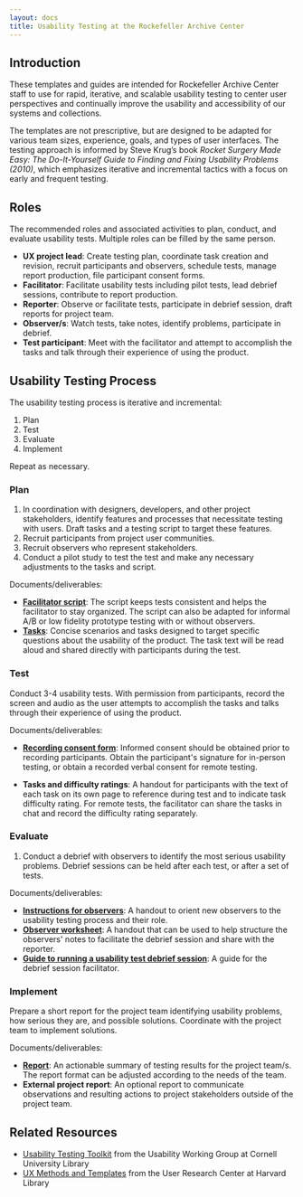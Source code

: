 ```yaml
---
layout: docs
title: Usability Testing at the Rockefeller Archive Center
---
```


## Introduction
These templates and guides are intended for Rockefeller Archive Center staff to use for rapid, iterative, and scalable usability testing to center user perspectives and continually improve the usability and accessibility of our systems and collections.

The templates are not prescriptive, but are designed to be adapted for various team sizes, experience, goals, and types of user interfaces. The testing approach is informed by Steve Krug’s book _Rocket Surgery Made Easy: The Do-It-Yourself Guide to Finding and Fixing Usability Problems (2010)_, which emphasizes iterative and incremental tactics with a focus on early and frequent testing.

## Roles
The recommended roles and associated activities to plan, conduct, and evaluate usability tests. Multiple roles can be filled by the same person.

- **UX project lead**: Create testing plan, coordinate task creation and revision, recruit participants and observers, schedule tests, manage report production, file participant consent forms.
- **Facilitator**: Facilitate usability tests including pilot tests, lead debrief sessions, contribute to report production.
- **Reporter**: Observe or facilitate tests, participate in debrief session, draft reports for project team.
- **Observer/s**: Watch tests, take notes, identify problems, participate in debrief.
- **Test participant**: Meet with the facilitator and attempt to accomplish the tasks and talk through their experience of using the product.

## Usability Testing Process
The usability testing process is iterative and incremental:
1. Plan
2. Test
3. Evaluate
4. Implement

Repeat as necessary.
### Plan
1. In coordination with designers, developers, and other project stakeholders, identify features and processes that necessitate testing with users. Draft tasks and a testing script to target these features.
2. Recruit participants from project user communities.
3. Recruit observers who represent stakeholders.
4. Conduct a pilot study to test the test and make any necessary adjustments to the tasks and script.

Documents/deliverables:

- **[Facilitator script](/facilitator-script)**: The script keeps tests consistent and helps the facilitator to stay organized. The script can also be adapted for informal A/B or low fidelity prototype testing with or without observers.
- **[Tasks](/tasks-template)**: Concise scenarios and tasks designed to target specific questions about the usability of the product. The task text will be read aloud and shared directly with participants during the test.

### Test

Conduct 3-4 usability tests. With permission from participants, record the screen and audio as the user attempts to accomplish the tasks and talks through their experience of using the product.

Documents/deliverables:
- **[Recording consent form](/consent)**: Informed consent should be obtained prior to recording participants. Obtain the participant's signature for in-person testing, or obtain a recorded verbal consent for remote testing.

- **Tasks and difficulty ratings**: A handout for participants with the text of each task on its own page to reference during test and to indicate task difficulty rating. For remote tests, the facilitator can share the tasks in chat and record the difficulty rating separately.

### Evaluate

1. Conduct a debrief with observers to identify the most serious usability problems. Debrief sessions can be held after each test, or after a set of tests.

Documents/deliverables:
- **[Instructions for observers](/observer-directions)**: A handout to orient new observers to the usability testing process and their role.
- **[Observer worksheet](/observer-worksheet)**: A handout that can be used to help structure the observers' notes to facilitate the debrief session and share with the reporter.
- **[Guide to running a usability test debrief session](/debrief-guide)**: A guide for the debrief session facilitator.

### Implement
Prepare a short report for the project team identifying usability problems, how serious they are, and possible solutions. Coordinate with the project team to implement solutions.

Documents/deliverables:
- **[Report](/report)**: An actionable summary of testing results for the project team/s. The report format can be adjusted according to the needs of the team.
- **External project report**: An optional report to communicate observations and resulting actions to project stakeholders outside of the project team.

## Related Resources
- [Usability Testing Toolkit](https://blogs.cornell.edu/usabilitytoolkit/) from the Usability Working Group at Cornell University Library
- [UX Methods and Templates](https://wiki.harvard.edu/confluence/pages/viewpage.action?pageId=184322362) from the User Research Center at Harvard Library
